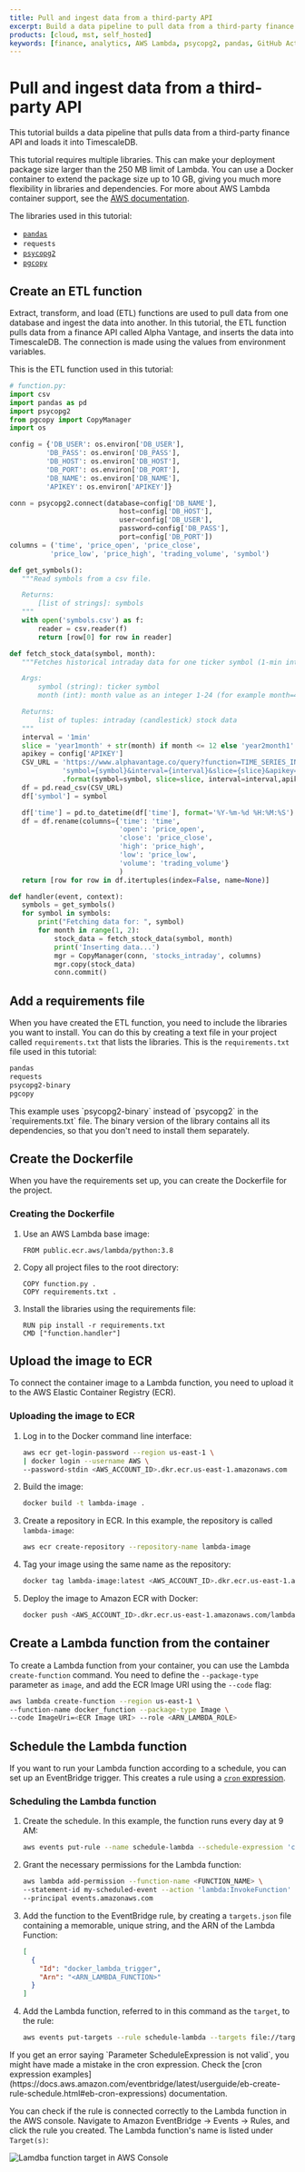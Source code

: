 ```yaml
---
title: Pull and ingest data from a third-party API
excerpt: Build a data pipeline to pull data from a third-party finance API into TimescaleDB
products: [cloud, mst, self_hosted]
keywords: [finance, analytics, AWS Lambda, psycopg2, pandas, GitHub Actions, pipeline]
---
```


# Pull and ingest data from a third-party API

This tutorial builds a data pipeline that pulls data from a third-party finance
API and loads it into TimescaleDB.

This tutorial requires multiple libraries. This can make your deployment package
size  larger than the 250&nbsp;MB limit of Lambda. You can use a Docker
container to extend the package size up to 10&nbsp;GB, giving you much more
flexibility in libraries and dependencies. For more about AWS Lambda container
support, see the [AWS documentation][aws-lambda-docs].

The libraries used in this tutorial:

*   [`pandas`][pandas]
*   `requests`
*   [`psycopg2`][psycopg2]
*   [`pgcopy`][pgcopy]

## Create an ETL function

Extract, transform, and load (ETL) functions are used to pull data from one
database and ingest the data into another. In this tutorial, the ETL function
pulls data from a finance API called Alpha Vantage, and inserts the data into
TimescaleDB. The connection is made using the values from environment variables.

This is the ETL function used in this tutorial:

```python
# function.py:
import csv
import pandas as pd
import psycopg2
from pgcopy import CopyManager
import os

config = {'DB_USER': os.environ['DB_USER'],
         'DB_PASS': os.environ['DB_PASS'],
         'DB_HOST': os.environ['DB_HOST'],
         'DB_PORT': os.environ['DB_PORT'],
         'DB_NAME': os.environ['DB_NAME'],
         'APIKEY': os.environ['APIKEY']}

conn = psycopg2.connect(database=config['DB_NAME'],
                           host=config['DB_HOST'],
                           user=config['DB_USER'],
                           password=config['DB_PASS'],
                           port=config['DB_PORT'])
columns = ('time', 'price_open', 'price_close',
          'price_low', 'price_high', 'trading_volume', 'symbol')

def get_symbols():
   """Read symbols from a csv file.

   Returns:
       [list of strings]: symbols
   """
   with open('symbols.csv') as f:
       reader = csv.reader(f)
       return [row[0] for row in reader]

def fetch_stock_data(symbol, month):
   """Fetches historical intraday data for one ticker symbol (1-min interval)

   Args:
       symbol (string): ticker symbol
       month (int): month value as an integer 1-24 (for example month=4 fetches data from the last 4 months)

   Returns:
       list of tuples: intraday (candlestick) stock data
   """
   interval = '1min'
   slice = 'year1month' + str(month) if month <= 12 else 'year2month1' + str(month)
   apikey = config['APIKEY']
   CSV_URL = 'https://www.alphavantage.co/query?function=TIME_SERIES_INTRADAY_EXTENDED&' \
             'symbol={symbol}&interval={interval}&slice={slice}&apikey={apikey}' \
             .format(symbol=symbol, slice=slice, interval=interval,apikey=apikey)
   df = pd.read_csv(CSV_URL)
   df['symbol'] = symbol

   df['time'] = pd.to_datetime(df['time'], format='%Y-%m-%d %H:%M:%S')
   df = df.rename(columns={'time': 'time',
                           'open': 'price_open',
                           'close': 'price_close',
                           'high': 'price_high',
                           'low': 'price_low',
                           'volume': 'trading_volume'}
                           )
   return [row for row in df.itertuples(index=False, name=None)]

def handler(event, context):
   symbols = get_symbols()
   for symbol in symbols:
       print("Fetching data for: ", symbol)
       for month in range(1, 2):
           stock_data = fetch_stock_data(symbol, month)
           print('Inserting data...')
           mgr = CopyManager(conn, 'stocks_intraday', columns)
           mgr.copy(stock_data)
           conn.commit()
```

## Add a requirements file

When you have created the ETL function, you need to include the libraries you want to install. You can do this by creating a text file in your project called `requirements.txt` that lists the libraries. This is the `requirements.txt` file used in this tutorial:

```txt
pandas
requests
psycopg2-binary
pgcopy
```

<Highlight type="note">
This example uses `psycopg2-binary` instead of `psycopg2` in the
`requirements.txt` file. The binary version of the library contains all its
dependencies, so that you don't need to install them separately.
</Highlight>

## Create the Dockerfile

When you have the requirements set up, you can create the Dockerfile for the project.

<Procedure>

### Creating the Dockerfile

1.  Use an AWS Lambda base image:

    ```docker
    FROM public.ecr.aws/lambda/python:3.8
    ```

1.  Copy all project files to the root directory:

    ```docker
    COPY function.py .
    COPY requirements.txt .
    ```

1.  Install the libraries using the requirements file:

    ```docker
    RUN pip install -r requirements.txt
    CMD ["function.handler"]
    ```

</Procedure>

## Upload the image to ECR

To connect the container image to a Lambda function, you need to upload it to
the AWS Elastic Container Registry (ECR).

<Procedure>

### Uploading the image to ECR

1.  Log in to the Docker command line interface:

    ```bash
    aws ecr get-login-password --region us-east-1 \
    | docker login --username AWS \
    --password-stdin <AWS_ACCOUNT_ID>.dkr.ecr.us-east-1.amazonaws.com
    ```

1.  Build the image:

    ```bash
    docker build -t lambda-image .
    ```

1.  Create a repository in ECR. In this example, the repository is
    called `lambda-image`:

    ```bash
    aws ecr create-repository --repository-name lambda-image
    ```

1.  Tag your image using the same name as the repository:

    ```bash
    docker tag lambda-image:latest <AWS_ACCOUNT_ID>.dkr.ecr.us-east-1.amazonaws.com/lambda-image:latest
    ```

1.  Deploy the image to Amazon ECR with Docker:

    ```bash
    docker push <AWS_ACCOUNT_ID>.dkr.ecr.us-east-1.amazonaws.com/lambda-image:latest        
    ```

</Procedure>

## Create a Lambda function from the container

To create a Lambda function from your container, you can use the Lambda
`create-function` command. You need to define the `--package-type` parameter as
`image`, and add the ECR Image URI using the `--code` flag:

```bash
aws lambda create-function --region us-east-1 \
--function-name docker_function --package-type Image \
--code ImageUri=<ECR Image URI> --role <ARN_LAMBDA_ROLE>
```

## Schedule the Lambda function

If you want to run your Lambda function according to a schedule, you can set up
an EventBridge trigger. This creates a rule using a [`cron` expression][cron-examples].

<Procedure>

### Scheduling the Lambda function

1.  Create the schedule. In this example, the function runs every day at 9 AM:

    ```bash
    aws events put-rule --name schedule-lambda --schedule-expression 'cron(0 9 * * ? *)'
    ```

1.  Grant the necessary permissions for the Lambda function:

    ```bash
    aws lambda add-permission --function-name <FUNCTION_NAME> \
    --statement-id my-scheduled-event --action 'lambda:InvokeFunction' \
    --principal events.amazonaws.com
    ```

1.  Add the function to the EventBridge rule, by creating a `targets.json` file
    containing a memorable, unique string, and the ARN of the Lambda Function:

    ```json
    [
      {
        "Id": "docker_lambda_trigger",
        "Arn": "<ARN_LAMBDA_FUNCTION>"
      }
    ]
    ```

1.  Add the Lambda function, referred to in this command as the `target`, to
    the rule:

    ```bash
    aws events put-targets --rule schedule-lambda --targets file://targets.json
    ```

</Procedure>

<Highlight type="important">
If you get an error saying `Parameter ScheduleExpression is not valid`, you
might have made a mistake in the cron expression. Check the [cron expression examples](https://docs.aws.amazon.com/eventbridge/latest/userguide/eb-create-rule-schedule.html#eb-cron-expressions)
documentation.
</Highlight>

You can check if the rule is connected correctly to the Lambda function in the
AWS console. Navigate to Amazon EventBridge → Events → Rules, and click the rule
you created. The Lambda function's name is listed under `Target(s)`:

<img class="main-content__illustration" src="https://assets.timescale.com/docs/images/tutorials/aws-lambda-tutorial/targets.png" alt="Lamdba function target in AWS Console"/>

[aws-lambda-docs]: https://docs.aws.amazon.com/lambda/latest/dg/images-create.html
[cron-examples]: https://docs.aws.amazon.com/eventbridge/latest/userguide/eb-create-rule-schedule.html#eb-cron-expressions
[pandas]: https://pandas.pydata.org/
[pgcopy]: https://github.com/G-Node/pgcopy
[psycopg2]: https://github.com/jkehler/awslambda-psycopg2
